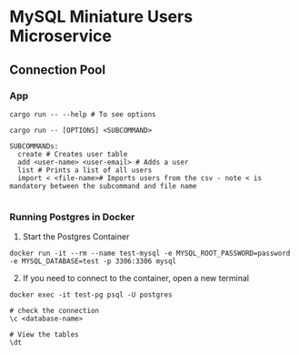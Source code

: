 # MySQL Miniature Users Microservice

## Connection Pool

### App
```shell script
cargo run -- --help # To see options

cargo run -- [OPTIONS] <SUBCOMMAND>

SUBCOMMANDs:
  create # Creates user table
  add <user-name> <user-email> # Adds a user
  list # Prints a list of all users
  import < <file-name># Imports users from the csv - note < is mandatory between the subcommand and file name
 
```

### Running Postgres in Docker
1. Start the Postgres Container
```shell script
docker run -it --rm --name test-mysql -e MYSQL_ROOT_PASSWORD=password -e MYSQL_DATABASE=test -p 3306:3306 mysql
```

2. If you need to connect to the container, open a new terminal
```shell script
docker exec -it test-pg psql -U postgres

# check the connection
\c <database-name>

# View the tables
\dt
```
